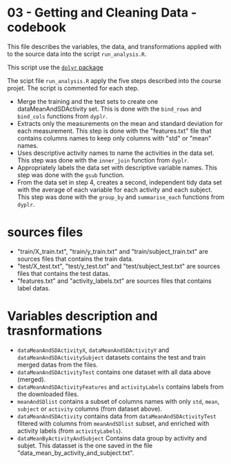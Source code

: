 03 - Getting and Cleaning Data - codebook
=====================================

This file describes the variables, the data, and transformations applied with to the source data into the script `run_analysis.R`.

This script use the [`dplyr` package](http://cran.r-project.org/web/packages/dplyr/index.html) 

The scipt file `run_analysis.R` apply the five steps described into the course projet. The script is commented for each step.

* Merge the training and the test sets to create one dataMeanAndSDActivity set. This is done with the `bind_rows` and `bind_cols` functions from `dyplr`.
* Extracts only the measurements on the mean and standard deviation for each measurement. This step is done with the "features.txt" file that contains columns names to keep only columns with "std" or "mean" names.
* Uses descriptive activity names to name the activities in the data set. This step was done with the `inner_join` function from `dyplr`.
* Appropriately labels the data set with descriptive variable names. This step was done with the `gsub` function.
* From the data set in step 4, creates a second, independent tidy data set with the average of each variable for each activity and each subject. This step was done with the `group_by` and `summarise_each` functions from `dyplr`.

# sources files 
* "train/X_train.txt", "train/y_train.txt" and "train/subject_train.txt" are sources files that contains the train data.
* "test/X_test.txt", "test/y_test.txt" and "test/subject_test.txt" are sources files that contains the test datas.
* "features.txt" and "activity_labels.txt" are sources files that contains label datas.


# Variables description and trasnformations

* `dataMeanAndSDActivityX`, `dataMeanAndSDActivityY` and `dataMeanAndSDActivitySubject` datasets contains the test and train merged datas from the files.
* `dataMeanAndSDActivityTest` contains one dataset with all data above (merged).
* `dataMeanAndSDActivityFeatures` and `activityLabels` contains labels from the downloaded files.
* `meanAndSDlist` contains a subset of columns names with only `std`, `mean`, `subject` or `activity` columns (from dataset above).
* `dataMeanAndSDActivity` contains data from `dataMeanAndSDActivityTest` filtered with columns from `meanAndSDlist` subset, and enriched with activity labels (from `activityLabels`).
* `dataMeanByActivityAndSubject` Contains data group by activity and subjet. This datasset is the one saved in the file "data_mean_by_activity_and_subject.txt".

